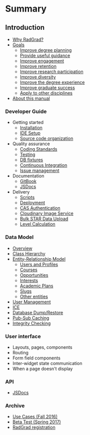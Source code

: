 # Summary

## Introduction

* [Why RadGrad?](README.md)
* [Goals](introduction/goals.md)
  * [Improve degree planning](introduction/goals.md#planning)
  * [Provide useful guidance](introduction/goals.md#guidance)
  * [Improve engagement](introduction/goals.md#engagement)
  * [Improve retention](introduction/goals.md#retention)
  * [Improve research participation](introduction/goals.md#research)
  * [Improve diversity](introduction/goals.md#diversity)
  * [Improve the degree experience](introduction/goals.md#degree-experience)
  * [Improve graduate success](introduction/goals.md#graduation)
  * [Apply to other disciplines](introduction/goals.md#other-disciplines)
* [About this manual](introduction/about.md)

### Developer Guide

* Getting started
  * [Installation](developerguide/installation.md)
  * [IDE Setup](developerguide/ide.md)
  * [Source code organization](developerguide/source-code-organization.md)
* Quality assurance
  * [Coding Standards](developerguide/codingstandards.md)
  * [Testing](developerguide/testing.md)
  * [DB fixtures](developerguide/database-fixtures.md)
  * [Continuous Integration](developerguide/continuous-integration.md)
  * [Issue management](developerguide/issue-management.md)
* Documentation 
  * [GitBook](developerguide/gitbook.md)
  * [JSDocs](developerguide/jsdoc.md)
* Delivery
  * [Scripts](developerguide/scripts.md)
  * [Deployment](developerguide/deployment.md)
  * [CAS Authentication](developerguide/cas.md)
  * [Cloudinary Image Service](developerguide/cloudinary.md)
  * [Bulk STAR Data Upload](developerguide/star-bulk-download.md)
  * [Level Calculation](developerguide/level-calculation.md)

### Data Model

* [Overview](datamodel/overview.md)
* [Class Hierarchy](datamodel/class-hierarchy.md)
* [Entity-Relationship Model](datamodel/entity-relationship-model.md)
  * [Users and Profiles](datamodel/entity-relationship-model.md#users)
  * [Courses](datamodel/entity-relationship-model.md#courses)
  * [Opportunities](datamodel/entity-relationship-model.md#opportunities)
  * [Interests](datamodel/entity-relationship-model.md#interests)
  * [Academic Plans](datamodel/entity-relationship-model.md#academic-plans)
  * [Slugs](datamodel/entity-relationship-model.md#slugs)
  * [Other entities](datamodel/entity-relationship-model.md#others)
* [User Management](datamodel/user-management.md)
* [ICE](datamodel/ice.md)
* [Database Dump/Restore](datamodel/dump-restore.md)
* [Pub-Sub Caching](datamodel/pub-sub.md)
* [Integrity Checking](datamodel/integrity-checking.md)

### User interface

* Layouts, pages, components
* Routing
* Form field components
* Inter-widget state communication
* When a page doesn't display

### API

* [JSDocs](https://philipmjohnson.gitbooks.io/radgrad-manual/content/api/jsdocs/)

### Archive

* [Use Cases (Fall 2016)](archive/use-cases.md)
* [Beta Test (Spring 2017)](archive/beta-test.md)
* [RadGrad registration](developerguide/radgrad-registration.md)









